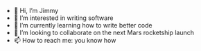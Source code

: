 - 👋 Hi, I’m Jimmy
- 👀 I’m interested in writing software
- 🌱 I’m currently learning how to write better code
- 💞️ I’m looking to collaborate on the next Mars rocketship launch
- 📫 How to reach me: you know how

<!---
jmhungirh/jmhungirh is a ✨ special ✨ repository because its `README.md` (this file) appears on your GitHub profile.
You can click the Preview link to take a look at your changes.
--->
